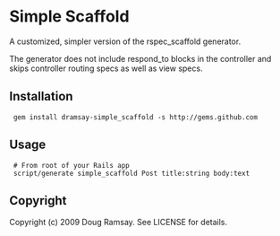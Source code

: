 # Simple Scaffold

A customized, simpler version of the rspec_scaffold generator.

The generator does not include respond_to blocks in the controller and skips controller routing specs as well as view specs.  

## Installation

     gem install dramsay-simple_scaffold -s http://gems.github.com

## Usage

     # From root of your Rails app
     script/generate simple_scaffold Post title:string body:text

## Copyright

Copyright (c) 2009 Doug Ramsay. See LICENSE for details.

